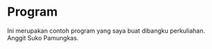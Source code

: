 Program
=======

Ini merupakan contoh program yang saya buat dibangku perkuliahan. 
Anggit Suko Pamungkas.
